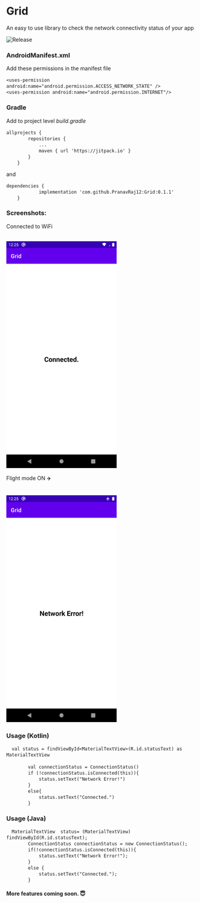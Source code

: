 # Grid
An easy to use library to check the network connectivity status of your app

![Release](https://jitpack.io/v/PranavRaj12/Grid.svg)


### AndroidManifest.xml

Add these permissions in the manifest file

```
<uses-permission android:name="android.permission.ACCESS_NETWORK_STATE" />
<uses-permission android:name="android.permission.INTERNET"/>
```


### Gradle

Add to project level _build.gradle_

```
allprojects {
		repositories {
			...
			maven { url 'https://jitpack.io' }
		}
	}
```

and

```
dependencies {
	        implementation 'com.github.PranavRaj12:Grid:0.1.1'
	}
```



### Screenshots:
Connected to WiFi

<br>
<img height="600" src="https://github.com/PranavRaj12/Grid/blob/master/Connected.png"/>
<br>

Flight mode ON 	:airplane:

<br>
<img height="600" src="https://github.com/PranavRaj12/Grid/blob/master/Not%20connected.png"/>
<br>



### Usage (Kotlin)

```
  val status = findViewById<MaterialTextView>(R.id.statusText) as MaterialTextView

        val connectionStatus = ConnectionStatus()
        if (!connectionStatus.isConnected(this)){
            status.setText("Network Error!")
        }
        else{
            status.setText("Connected.")
        }
```

### Usage (Java)

```
  MaterialTextView  status= (MaterialTextView) findViewById(R.id.statusText);
        ConnectionStatus connectionStatus = new ConnectionStatus();
        if(!connectionStatus.isConnected(this)){
            status.setText("Network Error!");
        }
        else {
            status.setText("Connected.");
        }
```

#### More features coming soon. :innocent:
